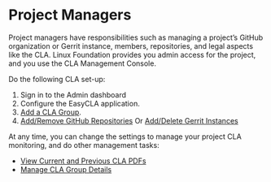 # Project Managers

Project managers have responsibilities such as managing a project’s GitHub organization or Gerrit instance, members, repositories, and legal aspects like the CLA. Linux Foundation provides you admin access for the project, and you use the CLA Management Console.

Do the following CLA set-up:

1. Sign in to the Admin dashboard
2. Configure the EasyCLA application.
3. ​[Add a CLA Group](add-a-cla-group.md).
4. ​[Add/Remove GitHub Repositories](add-github-repositories-to-cla-monitoring-or-remove-them-from-cla-monitoring.md) Or [Add/Delete Gerrit Instances](add-gerrit-instances-to-cla-monitoring-or-delete-them-from-cla-monitoring.md)

At any time, you can change the settings to manage your project CLA monitoring, and do other management tasks:

* ​[View Current and Previous CLA PDFs](view-current-and-previous-cla-pdfs.md)​
* ​[Manage CLA Group Details](manage-cla-group-details.md)​


